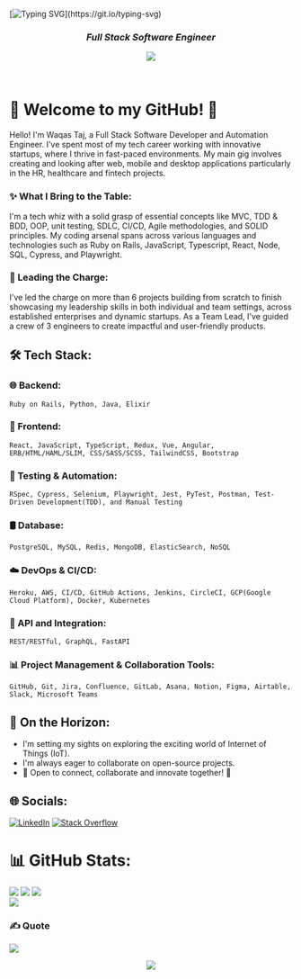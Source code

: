 
[![Typing SVG](https://readme-typing-svg.herokuapp.com?size=32&vCenter=true&width=760&lines=Hi+%F0%9F%91%8B%2C+I'm+Waqas+Taj;Full+Stack+Software+Engineer;)](https://git.io/typing-svg)

<h3 align="center"><b><i> Full Stack Software Engineer </i></b></h3>
<p align="center">
  <a href="https://github.com/DenverCoder1/readme-typing-svg"><img src="https://readme-typing-svg.herokuapp.com?lines=Ruby+on+Rails+|+React;Automation+|+DevOps+|+Databases;API+Integration+|+Agile+Methodologies;Cypress+|+Playwright+|+TDD&center=true&width=500&height=50">
  </a>
</p>
<br>

<!-- 
<img src="https://komarev.com/ghpvc/?username=waqas-taj&label=Profile%20views&color=0e75b6&style=flat" alt="WaqasTaj" /> </p>
[![GitHub followers](https://img.shields.io/github/followers/waqas-taj.svg?style=social&label=followers&maxAge=2592000)](https://github.com/waqas-taj?tab=followers)
<br>
-->

# 💫 Welcome to my GitHub! 👋

Hello! I'm Waqas Taj, a Full Stack Software Developer and Automation Engineer. I've spent most of my tech career working with innovative startups, where I thrive in fast-paced environments. My main gig involves creating and looking after web, mobile and desktop applications particularly in the HR, healthcare and fintech projects.

### ✨ What I Bring to the Table: 
I'm a tech whiz with a solid grasp of essential concepts like MVC, TDD & BDD, OOP, unit testing, SDLC, CI/CD, Agile methodologies, and SOLID principles. My coding arsenal spans across various languages and technologies such as Ruby on Rails, JavaScript, Typescript, React, Node, SQL, Cypress, and Playwright.

### 🚀 Leading the Charge:
I've led the charge on more than 6 projects building from scratch to finish showcasing my leadership skills in both individual and team settings, across established enterprises and dynamic startups. As a Team Lead, I've guided a crew of 3 engineers to create impactful and user-friendly products.

## 🛠 Tech Stack:

### 🌐 Backend:
    Ruby on Rails, Python, Java, Elixir

### 🌟 Frontend:
    React, JavaScript, TypeScript, Redux, Vue, Angular, ERB/HTML/HAML/SLIM, CSS/SASS/SCSS, TailwindCSS, Bootstrap

### 🤖 Testing & Automation:
    RSpec, Cypress, Selenium, Playwright, Jest, PyTest, Postman, Test-Driven Development(TDD), and Manual Testing

### 🛢️ Database:
    PostgreSQL, MySQL, Redis, MongoDB, ElasticSearch, NoSQL

### ☁️ DevOps & CI/CD:
    Heroku, AWS, CI/CD, GitHub Actions, Jenkins, CircleCI, GCP(Google Cloud Platform), Docker, Kubernetes

### 🚀 API and Integration:
    REST/RESTful, GraphQL, FastAPI

### 📊 Project Management & Collaboration Tools:
    GitHub, Git, Jira, Confluence, GitLab, Asana, Notion, Figma, Airtable, Slack, Microsoft Teams

## 🌱 On the Horizon:

- I'm setting my sights on exploring the exciting world of Internet of Things (IoT).
- I'm always eager to collaborate on open-source projects.
- 🚀 Open to connect, collaborate and innovate together! 🌟

## 🌐 Socials:
[![LinkedIn](https://img.shields.io/badge/LinkedIn-%230077B5.svg?logo=linkedin&logoColor=white)](https://linkedin.com/in/m-waqas-taj) [![Stack Overflow](https://img.shields.io/badge/-Stackoverflow-FE7A16?logo=stack-overflow&logoColor=white)](https://stackoverflow.com/users/16917889) 

<!-- 
# 💻 Tech Stack:
![Ruby](https://img.shields.io/badge/ruby-%23CC342D.svg?style=for-the-badge&logo=ruby&logoColor=white) ![JavaScript](https://img.shields.io/badge/javascript-%23323330.svg?style=for-the-badge&logo=javascript&logoColor=%23F7DF1E) ![TypeScript](https://img.shields.io/badge/typescript-%23007ACC.svg?style=for-the-badge&logo=typescript&logoColor=white) ![Python](https://img.shields.io/badge/python-3670A0?style=for-the-badge&logo=python&logoColor=ffdd54) ![Perl](https://img.shields.io/badge/perl-%2339457E.svg?style=for-the-badge&logo=perl&logoColor=white) ![Java](https://img.shields.io/badge/java-%23ED8B00.svg?style=for-the-badge&logo=java&logoColor=white) ![HTML5](https://img.shields.io/badge/html5-%23E34F26.svg?style=for-the-badge&logo=html5&logoColor=white) ![CSS3](https://img.shields.io/badge/css3-%231572B6.svg?style=for-the-badge&logo=css3&logoColor=white) ![Elixir](https://img.shields.io/badge/elixir-%234B275F.svg?style=for-the-badge&logo=elixir&logoColor=white) ![C++](https://img.shields.io/badge/c++-%2300599C.svg?style=for-the-badge&logo=c%2B%2B&logoColor=white) ![PHP](https://img.shields.io/badge/php-%23777BB4.svg?style=for-the-badge&logo=php&logoColor=white) ![Heroku](https://img.shields.io/badge/heroku-%23430098.svg?style=for-the-badge&logo=heroku&logoColor=white) ![AWS](https://img.shields.io/badge/AWS-%23FF9900.svg?style=for-the-badge&logo=amazon-aws&logoColor=white) ![Google Cloud](https://img.shields.io/badge/Google%20Cloud-%234285F4.svg?style=for-the-badge&logo=google-cloud&logoColor=white) ![React](https://img.shields.io/badge/react-%2320232a.svg?style=for-the-badge&logo=react&logoColor=%2361DAFB) ![Redux](https://img.shields.io/badge/redux-%23593d88.svg?style=for-the-badge&logo=redux&logoColor=white) ![SASS](https://img.shields.io/badge/SASS-hotpink.svg?style=for-the-badge&logo=SASS&logoColor=white) ![TailwindCSS](https://img.shields.io/badge/tailwindcss-%2338B2AC.svg?style=for-the-badge&logo=tailwind-css&logoColor=white) ![Vue.js](https://img.shields.io/badge/vuejs-%2335495e.svg?style=for-the-badge&logo=vuedotjs&logoColor=%234FC08D) ![Webpack](https://img.shields.io/badge/webpack-%238DD6F9.svg?style=for-the-badge&logo=webpack&logoColor=black) ![Rails](https://img.shields.io/badge/rails-%23CC0000.svg?style=for-the-badge&logo=ruby-on-rails&logoColor=white) ![Next JS](https://img.shields.io/badge/Next-black?style=for-the-badge&logo=next.js&logoColor=white) ![jQuery](https://img.shields.io/badge/jquery-%230769AD.svg?style=for-the-badge&logo=jquery&logoColor=white) ![Django](https://img.shields.io/badge/django-%23092E20.svg?style=for-the-badge&logo=django&logoColor=white) ![Bootstrap](https://img.shields.io/badge/bootstrap-%23563D7C.svg?style=for-the-badge&logo=bootstrap&logoColor=white) ![Jenkins](https://img.shields.io/badge/jenkins-%232C5263.svg?style=for-the-badge&logo=jenkins&logoColor=white) ![MongoDB](https://img.shields.io/badge/MongoDB-%234ea94b.svg?style=for-the-badge&logo=mongodb&logoColor=white) ![MySQL](https://img.shields.io/badge/mysql-%2300f.svg?style=for-the-badge&logo=mysql&logoColor=white) ![Postgres](https://img.shields.io/badge/postgres-%23316192.svg?style=for-the-badge&logo=postgresql&logoColor=white) ![Redis](https://img.shields.io/badge/redis-%23DD0031.svg?style=for-the-badge&logo=redis&logoColor=white) ![SQLite](https://img.shields.io/badge/sqlite-%2307405e.svg?style=for-the-badge&logo=sqlite&logoColor=white) 	![Figma](https://img.shields.io/badge/figma-%23F24E1E.svg?style=for-the-badge&logo=figma&logoColor=white) ![Confluence](https://img.shields.io/badge/confluence-%23172BF4.svg?style=for-the-badge&logo=confluence&logoColor=white) ![Docker](https://img.shields.io/badge/docker-%230db7ed.svg?style=for-the-badge&logo=docker&logoColor=white) ![ESLint](https://img.shields.io/badge/ESLint-4B3263?style=for-the-badge&logo=eslint&logoColor=white) ![Jira](https://img.shields.io/badge/jira-%230A0FFF.svg?style=for-the-badge&logo=jira&logoColor=white) ![Notion](https://img.shields.io/badge/Notion-%23000000.svg?style=for-the-badge&logo=notion&logoColor=white) ![Kubernetes](https://img.shields.io/badge/kubernetes-%23326ce5.svg?style=for-the-badge&logo=kubernetes&logoColor=white) ![Postman](https://img.shields.io/badge/Postman-FF6C37?style=for-the-badge&logo=postman&logoColor=white) ![NPM](https://img.shields.io/badge/NPM-%23000000.svg?style=for-the-badge&logo=npm&logoColor=white) ![ANDROID](https://img.shields.io/badge/android-%2320232a.svg?style=for-the-badge&logo=android&logoColor=%a4c639) ![IOS](https://img.shields.io/badge/IOS-%2320232a.svg?style=for-the-badge&logo=apple&logoColor=white) ![Yarn](https://img.shields.io/badge/yarn-%232C8EBB.svg?style=for-the-badge&logo=yarn&logoColor=white) ![Trello](https://img.shields.io/badge/Trello-%23026AA7.svg?style=for-the-badge&logo=Trello&logoColor=white)
-->

# 📊 GitHub Stats:
![](https://github-readme-stats.vercel.app/api?username=waqas-taj&theme=radical&hide_border=false&include_all_commits=false&count_private=false)
![](https://github-readme-stats.vercel.app/api/top-langs/?username=waqas-taj&theme=radical&hide_border=false&include_all_commits=false&count_private=false&layout=compact)
![](https://github-profile-summary-cards.vercel.app/api/cards/stats?username=waqas-taj&theme=monokai)<br>
![](https://github-readme-streak-stats.herokuapp.com?user=waqas-taj&theme=soft-green)<br>

### ✍️ Quote
![](https://quotes-github-readme.vercel.app/api?type=horizontal&theme=radical)

<p align="center">
  <img src="https://capsule-render.vercel.app/api?type=waving&color=gradient&height=100&section=footer"/>
</p>
